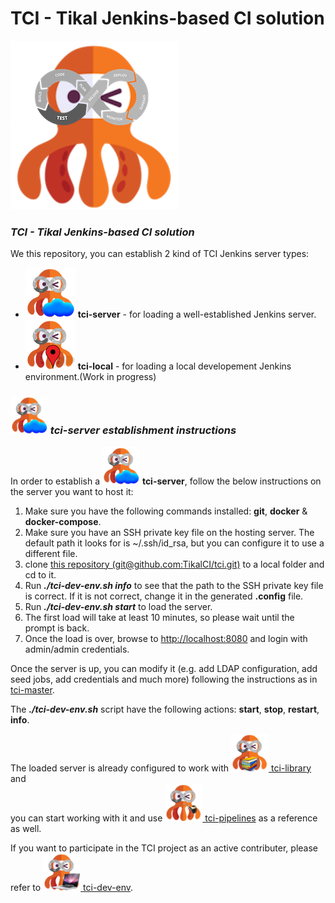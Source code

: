 # TCI - Tikal Jenkins-based CI solution

![tci](src/resources/images/tci.png)


### ***TCI - Tikal Jenkins-based CI solution***

We this repository, you can establish 2 kind of TCI Jenkins server types:
* <img src="./src/resources/images/tci-server.png" width="80" height="80"> **tci-server** - for loading a well-established Jenkins server.
* <img src="./src/resources/images/tci-local.png" width="80" height="80"> **tci-local** - for loading a local developement Jenkins environment.(Work in progress)

### ***<img src="./src/resources/images/tci-server.png" width="60" height="60"> tci-server establishment instructions***

In order to establish a <img src="./src/resources/images/tci-server.png" width="60" height="60"> **tci-server**, follow the below instructions on the server you want to host it:

1. Make sure you have the following commands installed: **git**, **docker** & **docker-compose**.
1. Make sure you have an SSH private key file on the hosting server. The default path it looks for is ~/.ssh/id_rsa, but you can configure it to use a different file.
1. clone [this repository (git@github.com:TikalCI/tci.git)](git@github.com:TikalCI/tci.git) to a local folder and cd to it.
1. Run _**./tci-dev-env.sh info**_ to see that the path to the SSH private key file is correct. If it is not correct, change it in the generated **.config** file.
1. Run _**./tci-dev-env.sh start**_ to load the server. 
1. The first load will take at least 10 minutes, so please wait until the prompt is back.
1. Once the load is over, browse to [http://localhost:8080](http://localhost:8080) and login with admin/admin credentials.

Once the server is up, you can modify it (e.g. add LDAP configuration, add seed jobs, add credentials and much more) following the instructions as in [tci-master](https://github.com/TikalCI/tci-master).

The _**./tci-dev-env.sh**_ script have the following actions: **start**, **stop**, **restart**, **info**.

The loaded server is already configured to work with [<img src="./src/resources/images/tci-library.png" width="60" height="60"> tci-library](https://github.com/TikalCI/tci-library) and <br/>you can start working with it and use [<img src="./src/resources/images/tci-pipelines.png" width="60" height="60"> tci-pipelines](https://github.com/TikalCI/tci-library) as a reference as well.

If you want to participate in the TCI project as an active contributer, please refer to [<img src="./src/resources/images/tci-dev.png" width="60" height="60"> tci-dev-env](https://github.com/TikalCI/tci-dev-env).


